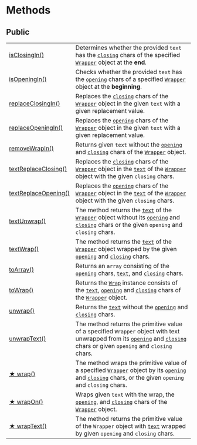 # Methods

## Public

|                                               |                                                                                                                                                                                                                                                                                                                       |
| --------------------------------------------- | --------------------------------------------------------------------------------------------------------------------------------------------------------------------------------------------------------------------------------------------------------------------------------------------------------------------- |
| [isClosingIn()](isclosingin.md)               | Determines whether the provided `text` has the [`closing`](../../../wrap/accessors/#wrap.prototype.closing) chars of the specified [`Wrapper`](../../wrapper.md) object at the **end**.                                                                                                                               |
| [isOpeningIn()](isopeningin.md)               | Checks whether the provided `text` has the [`opening`](../../../wrap/accessors/#wrap.prototype.opening) chars of a specified [`Wrapper`](../../wrapper.md) object at the **beginning**.                                                                                                                               |
| [replaceClosingIn()](replaceclosingin.md)     | Replaces the [`closing`](../../../wrap/accessors/#wrap.prototype.closing) chars of the [`Wrapper`](../../wrapper.md) object in the given `text` with a given replacement value.                                                                                                                                       |
| [replaceOpeningIn()](replaceopeningin.md)     | Replaces the [`opening`](../../../wrap/accessors/#wrap.prototype.opening) chars of the [`Wrapper`](../../wrapper.md) object in the given `text` with a given replacement value.                                                                                                                                       |
| [removeWrapIn()](removewrapin.md)             | Returns given `text` without the [`opening`](../../../wrap/accessors/#wrap.prototype.opening) and [`closing`](../../../wrap/accessors/#wrap.prototype.closing) chars of the [`Wrapper`](../../wrapper.md) object.                                                                                                     |
| [textReplaceClosing()](textreplaceclosing.md) | Replaces the [`closing`](../../../wrap/accessors/#wrap.prototype.closing) chars of the [`Wrapper`](../../wrapper.md) object in the [`text`](../../../wrap/accessors/#wrap.prototype.text) of the [`Wrapper`](../../wrapper.md) object with the given `closing` chars.                                                 |
| [textReplaceOpening()](textreplaceopening.md) | Replaces the [`opening`](../../../wrap/accessors/#wrap.prototype.opening) chars of the [`Wrapper`](../../wrapper.md) object in the [`text`](../../../wrap/accessors/#wrap.prototype.text) of the [`Wrapper`](../../wrapper.md) object with the given `closing` chars.                                                 |
| [textUnwrap()](textunwrap.md)                 | The method returns the [`text`](../../../wrap/accessors/#wrap.prototype.text) of the [`Wrapper`](../../wrapper.md) object without its [`opening`](../../../wrap/accessors/#wrap.prototype.opening) and [`closing`](../../../wrap/accessors/#wrap.prototype.closing) chars or the given `opening` and `closing` chars. |
| [textWrap()](textwrap.md)                     | The method returns the [`text`](../../../wrap/accessors/#wrap.prototype.text) of the [`Wrapper`](../../wrapper.md) object wrapped by the given [`opening`](../../../wrap/accessors/#wrap.prototype.opening) and [`closing`](../../../wrap/accessors/#wrap.prototype.closing) chars.                                   |
| [toArray()](toarray.md)                       | Returns an `array` consisting of the [`opening`](../../../wrap/accessors/#wrap.prototype.opening) chars, [`text`](../../../wrap/accessors/#wrap.prototype.text), and [`closing`](../../../wrap/accessors/#wrap.prototype.closing) chars.                                                                              |
| [toWrap()](towrap.md)                         | Returns the [`Wrap`](../../../wrap/info/) instance consists of the [`text`](../../../wrap/accessors/#wrap.prototype.text), [`opening`](../../../wrap/accessors/#wrap.prototype.opening) and [`closing`](../../../wrap/accessors/#wrap.prototype.closing) chars of the [`Wrapper`](../../wrapper.md) object.           |
| [unwrap()](unwrap.md)                         | Returns the [`text`](../../../wrap/accessors/#wrap.prototype.text) without the [`opening`](../../../wrap/accessors/#wrap.prototype.opening) and [`closing`](../../../wrap/accessors/#wrap.prototype.closing) chars.                                                                                                   |
| [unwrapText()](unwraptext.md)                 | The method returns the primitive value of a specified `Wrapper` object with text unwrapped from its [`opening`](../../../wrap/accessors/#wrap.prototype.opening) and [`closing`](../../../wrap/accessors/#wrap.prototype.closing) chars or given `opening` and `closing` chars.                                       |
| [★ wrap()](wrap.md)                           | The method wraps the primitive value of a specified [`Wrapper`](../../wrapper.md) object by its [`opening`](../../../wrap/accessors/#wrap.prototype.opening) and [`closing`](../../../wrap/accessors/#wrap.prototype.closing) chars, or the given `opening` and `closing` chars.                                      |
| [★ wrapOn()](wrapon.md)                       | Wraps given `text` with the wrap, the [`opening`](../../../wrap/accessors/#wrap.prototype.opening), and [`closing`](../../../wrap/accessors/#wrap.prototype.closing) chars of the [`Wrapper`](../../wrapper.md) object.                                                                                               |
| [★ wrapText()](wraptext.md)                   | The method returns the primitive value of the `Wrapper` object with [`text`](../../../wrap/accessors/#wrap.prototype.text) wrapped by given `opening` and `closing` chars.                                                                                                                                            |
